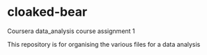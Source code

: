 cloaked-bear
============

Coursera data_analysis course assignment 1

This repository is for organising the various files for a data analysis
